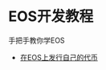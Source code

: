 # EOS开发教程
手把手教你学EOS

- [在EOS上发行自己的代币](https://github.com/EOSBlock/EOS-Tutorials/blob/master/CN/issue-a-token-on-EOS-cn.md)


